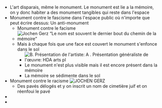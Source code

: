 - L'art disparais, même le monument. Le monument est lie a la mémoire, on y donc habiter a des monument tangibles qui reste dans l'espace
- Monument contre le fascisme dans l'espace public où n'importe que peut écrire dessus: Un anti-monument
	- Monument contre le facisme
	- ![Jochen Gerz “Le nom est souvent le dernier bout du chemin de la mémoire”](https://journals.openedition.org/temoigner/docannexe/image/3232/img-2.png)
	- Mais à chaque fois que une face est couvert le monument s'enfonce dans le sol
		- ![B. Présentation de l'artiste: A . Présentation généraliste de l'œuvre: HDA  arts pl](https://encrypted-tbn0.gstatic.com/images?q=tbn:ANd9GcSAgkqub5iEHTfldwD5_s8_UHw8oq1Zfeu3IWjlzMhAVhqHamsQwxSFOna48XZBXoyHOzU&usqp=CAU)
		- Le monument n'est plus visible mais il est encore présent dans la mémoire
		- La mémoire se sédimente dans le sol
- Monument contre le racisme ![JOCHEN GERZ](https://encrypted-tbn0.gstatic.com/images?q=tbn:ANd9GcQNrHUVume1Wy2sHHEwKUn9cU3vNCIkK0GUJvKlhQuCGA&s)
	- Des pavés délogés et y on inscrit un nom de cimetière juif et on réenfoui le pavé
-
-
